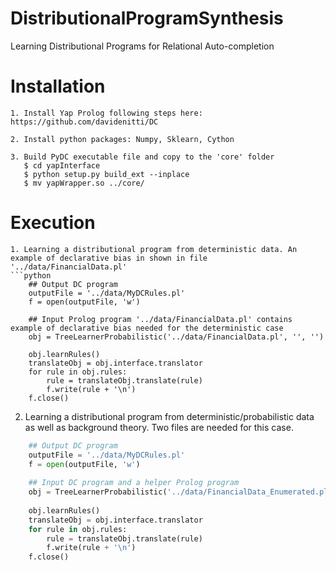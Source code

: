 # DistributionalProgramSynthesis
Learning Distributional Programs for Relational Auto-completion

Installation
============
```
1. Install Yap Prolog following steps here: https://github.com/davidenitti/DC

2. Install python packages: Numpy, Sklearn, Cython

3. Build PyDC executable file and copy to the 'core' folder
   $ cd yapInterface
   $ python setup.py build_ext --inplace
   $ mv yapWrapper.so ../core/
```
   	
Execution 
=========
```
1. Learning a distributional program from deterministic data. An example of declarative bias in shown in file '../data/FinancialData.pl'
```python
    ## Output DC program
    outputFile = '../data/MyDCRules.pl'
    f = open(outputFile, 'w')
    
    ## Input Prolog program '../data/FinancialData.pl' contains example of declarative bias needed for the deterministic case 
    obj = TreeLearnerProbabilistic('../data/FinancialData.pl', '', '')
    
    obj.learnRules()
    translateObj = obj.interface.translator
    for rule in obj.rules:
        rule = translateObj.translate(rule)
        f.write(rule + '\n')
    f.close()
```


2. Learning a distributional program from deterministic/probabilistic data as well as background theory. Two files are needed for this case.
```python
    ## Output DC program
    outputFile = '../data/MyDCRules.pl'
    f = open(outputFile, 'w')
    
    ## Input DC program and a helper Prolog program
    obj = TreeLearnerProbabilistic('../data/FinancialData_Enumerated.pl', '../data/FinancialDataDC.pl', '')
    
    obj.learnRules()
    translateObj = obj.interface.translator
    for rule in obj.rules:
        rule = translateObj.translate(rule)
        f.write(rule + '\n')
    f.close()
```
